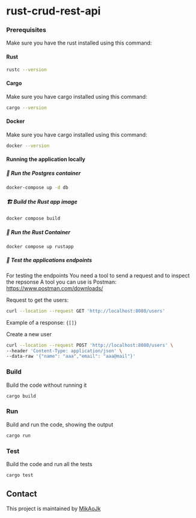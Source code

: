 # rust-crud-rest-api

### Prerequisites
Make sure you have the rust installed using this command:
#### Rust
```bash script
rustc --version
```

#### Cargo
Make sure you have cargo installed using this command:
```bash script
cargo --version
```

#### Docker
Make sure you have cargo installed using this command:
```bash script
docker --version
```

#### Running the application locally
##### 🐘 Run the Postgres container
```bash script
docker-compose up -d db
```

##### 🏗️ Build the Rust app image
```bash script
docker compose build
```

##### 👟 Run the Rust Container
```bash script
docker compose up rustapp
```

##### 🧪 Test the applications endpoints
For testing the endpoints
You need a tool to send a request and to inspect the repsonse
A tool you can use is Postman: https://www.postman.com/downloads/

Request to get the users:
```bash script
curl --location --request GET 'http://localhost:8080/users'
```
Example of a response:
`{[]}`

Create a new user
```bash script
curl --location --request POST 'http://localhost:8080/users' \
--header 'Content-Type: application/json' \
--data-raw '{"name": "aaa","email": "aaa@mail"}'
```

### Build
Build the code without running it
```bash script
cargo build
```

### Run
Build and run the code, showing the output
```bash script
cargo run
```

### Test
Build the code and run all the tests
```bash script
cargo test
```



## Contact
This project is maintained by [MikAoJk](CODEOWNERS)